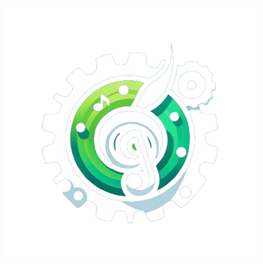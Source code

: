 <div align="center">
    <img src="src/assets/icon.png" alt="MelodyRust Icon" width="500">
</div>


